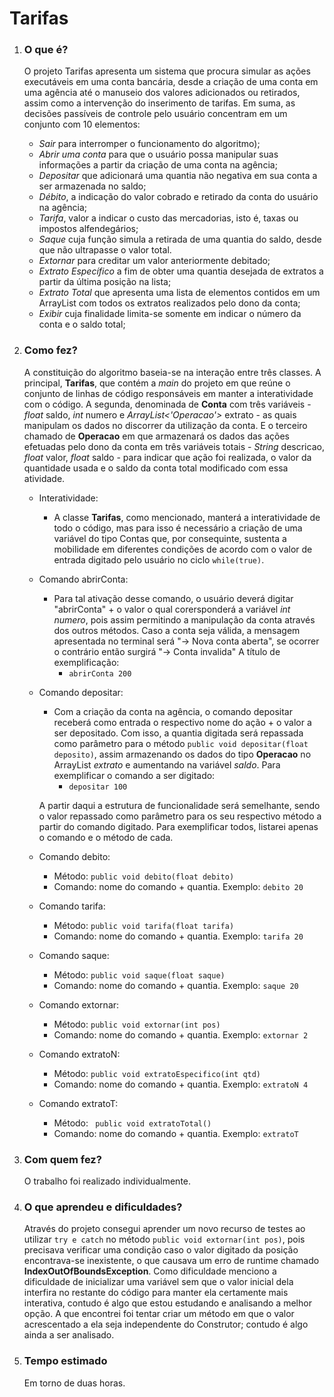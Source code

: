 # Tarifas

1. ### O que é?  
    O projeto Tarifas apresenta um sistema que procura simular as ações executáveis em uma conta bancária, desde a criação de uma conta em uma agência até o manuseio dos valores adicionados ou retirados, assim como a intervenção do inserimento de tarifas. Em suma, as decisões passíveis de controle pelo usuário concentram em um conjunto com 10 elementos:   
    -  _Sair_ para interromper o funcionamento do algoritmo);
    - _Abrir uma conta_ para que o usuário possa manipular suas informações a partir da criação de uma conta na agência;
    - _Depositar_ que adicionará uma quantia não negativa em sua conta a ser armazenada no saldo;
    - _Débito_, a indicação do valor cobrado e retirado da conta do usuário na agência;
    - _Tarifa_, valor a indicar o custo das mercadorias, isto é, taxas ou impostos alfendegários;
    - _Saque_ cuja função simula a retirada de uma quantia do saldo, desde que não ultrapasse o valor total.
    - _Extornar_ para creditar um valor anteriormente debitado;
    - _Extrato Específico_ a fim de obter uma quantia desejada de extratos a partir da última posição na lista;
    - _Extrato Total_ que apresenta uma lista de elementos contidos em um ArrayList com todos os extratos realizados pelo dono da conta;
    - _Exibir_ cuja finalidade limita-se somente em indicar o número da conta e o saldo total;

2. ### Como fez?
    A constituição do algoritmo baseia-se na interação entre três classes. A principal, **Tarifas**, que contém a _main_ do projeto em que reúne o conjunto de linhas de código responsáveis em manter a interatividade com o código. A segunda, denominada de **Conta** com três variáveis - _float_ saldo, _int_ numero e  _ArrayList<'Operacao'>_ extrato - as quais manipulam os dados no discorrer da utilização da conta. E o terceiro chamado de **Operacao** em que armazenará os dados das ações efetuadas pelo dono da conta em três variáveis totais - _String_ descricao, _float_ valor, _float_ saldo - para indicar que ação foi realizada, o valor da quantidade usada e o saldo da conta total modificado com essa atividade.
    - Interatividade: 
        - A classe **Tarifas**, como mencionado, manterá a interatividade de todo o código, mas para isso é necessário a criação de uma variável do tipo Contas que, por consequinte, sustenta a mobilidade em diferentes condições de acordo com o valor de entrada digitado pelo usuário no ciclo `while(true)`.
    - Comando abrirConta: 
        - Para tal ativação desse comando, o usuário deverá digitar "abrirConta" + o valor o qual corersponderá a variável _int numero_, pois assim permitindo a manipulação da conta através dos outros métodos. Caso a conta seja válida, a mensagem apresentada no terminal será "-> Nova conta aberta", se ocorrer o contrário então surgirá "-> Conta invalida" A título de exemplificação:  
            - ``abrirConta 200``
    - Comando depositar:
        - Com a criação da conta na agência, o comando depositar receberá como entrada o respectivo nome do ação + o valor a ser depositado. Com isso, a quantia digitada será repassada como parâmetro para o método ``public void depositar(float deposito)``, assim armazenando os dados do tipo **Operacao** no ArrayList _extrato_ e aumentando na variável _saldo_. Para exemplificar o comando a ser digitado:
            - ``depositar 100``  

        A partir daqui a estrutura de funcionalidade será semelhante, sendo o valor repassado como parâmetro para os seu respectivo método a partir do comando digitado. Para exemplificar todos, listarei apenas o comando e o método de cada.

    - Comando debito:
        - Método: ``public void debito(float debito)``
        - Comando: nome do comando + quantia. Exemplo: ``debito 20``

    - Comando tarifa:
        - Método: ``public void tarifa(float tarifa)``
        - Comando: nome do comando + quantia. Exemplo: ``tarifa 20``

    - Comando saque:
        - Método: ``public void saque(float saque)``
        - Comando: nome do comando + quantia. Exemplo: ``saque 20``
        
    - Comando extornar:
        - Método: ``public void extornar(int pos)``
        - Comando: nome do comando + quantia. Exemplo: ``extornar 2``
    - Comando extratoN:
        - Método: ``public void extratoEspecifico(int qtd)``
        - Comando: nome do comando + quantia. Exemplo: ``extratoN 4``
    - Comando extratoT:
        - Método: `` public void extratoTotal()``
        - Comando: nome do comando + quantia. Exemplo: ``extratoT``

3. ### Com quem fez?
    O trabalho foi realizado individualmente.
4. ### O que aprendeu e dificuldades?
    Através do projeto consegui aprender um novo recurso de testes ao utilizar ``try e catch`` no método ``public void extornar(int pos)``, pois precisava verificar uma condição caso o valor digitado da posição encontrava-se inexistente, o que causava um erro de runtime chamado **IndexOutOfBoundsException**.
    Como dificuldade menciono a dificuldade de inicializar uma variável sem que o valor inicial dela interfira no restante do código para manter ela certamente mais interativa, contudo é algo que estou estudando e analisando a melhor opção. A que encontrei foi tentar criar um método em que o valor acrescentado a ela seja independente do Construtor; contudo é algo ainda a ser analisado.

5. ### Tempo estimado
    Em torno de duas horas.